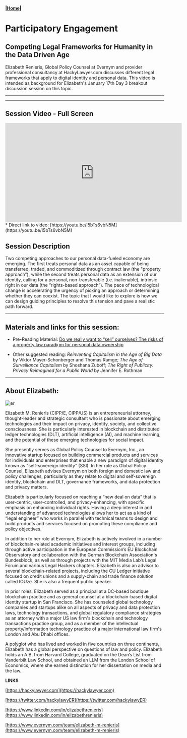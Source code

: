 #### |[Home](https://mitmedialab.github.io/2019-MIT-Computational-Law-Course)|

# Participatory Engagement 

## Competing Legal Frameworks for Humanity in the Data Driven Age
        
Elizabeth Renieris, Global Policy Counsel at Evernym and provider professional consultancy at HackyLawyer.com discusses different legal frameworks that apply to digital identity and personal data.  This video is intended as background for Elizabeth's January 17th Day 3 breakout discussion session on this topic.

----------

<script type="text/javascript">
        (function(p,i,g,e,o,n,s){p[o]=p[o]||function(){(p[o].q=p[o].q||[]).push(arguments)},
            n=i.createElement(g),s=i.getElementsByTagName(g)[0];n.async=1;n.src=e;
            s.parentNode.insertBefore(n,s);})
            (window,document,'script','https://static.pigeonhole.at/widget/pigeon-widget.js','phl');
        phl("create", {
            width: "320px",
            height: "568px",
            passcode: "LAWMIT",
            className: "pigeonhole-iframe",
            sessionId: 191272, 
        });
    </script>
<div class="pigeonhole-iframe"></div>


--------
        
## Session Video - Full Screen

<iframe width="560" height="315" src="https://www.youtube.com/embed/I5bTs6vbN5M" frameborder="0" allow="accelerometer; autoplay; encrypted-media; gyroscope; picture-in-picture" allowfullscreen></iframe>
* Direct link to video: [https://youtu.be/I5bTs6vbN5M](https://youtu.be/I5bTs6vbN5M)

## Session Description

Two competing approaches to our personal data-fueled economy are emerging. The first treats personal data as an asset capable of being transferred, traded, and commoditized through contract law (the "property approach”), while the second treats personal data as an extension of our identity, calling for a personal, non-transferable (i.e. inalienable), intrinsic right in our data (the “rights-based approach”). The pace of technological change is accelerating the urgency of picking an approach or determining whether they can coexist. The topic that I would like to explore is how we can design guiding principles to resolve this tension and pave a realistic path forward.  

-------

## Materials and links for this session:


  * Pre-Reading Material: [Do we really want to “sell” ourselves? The risks of a property law paradigm for personal data ownership](https://medium.com/@hackylawyER/do-we-really-want-to-sell-ourselves-the-risks-of-a-property-law-paradigm-for-data-ownership-b217e42edffa)

  * Other suggested reading: _Reinventing Capitalism in the Age of Big Data_ by Viktor Mayer-Schonberger and Thomas Ramge; _The Age of Surveillance Capitalism_ by Shoshana Zuboff; _The Right of Publicity: Privacy Reimagined for a Public World_ by Jennifer E. Rothman


------

## About Elizabeth:

![er](https://user-images.githubusercontent.com/2357755/50493174-d2ca1600-09e9-11e9-8118-416d212b306e.jpg)

Elizabeth M. Renieris (CIPP/E, CIPP/US) is an entrepreneurial attorney, thought-leader and strategic consultant who is passionate about emerging technologies and their impact on privacy, identity, society, and collective consciousness. She is particularly interested in blockchain and distributed ledger technologies (DLT), artificial intelligence (AI), and machine learning, and the potential of these emerging technologies for social impact. 

She presently serves as Global Policy Counsel to Evernym, Inc., an innovative startup focused on building commercial products and services for individuals and enterprises that enable a new paradigm of digital identity known as "self-sovereign identity" (SSI). In her role as Global Policy Counsel, Elizabeth advises Evernym on both foreign and domestic law and policy challenges, particularly as they relate to digital and self-sovereign identity, blockchain and DLT, governance frameworks, and data protection and privacy matters. 

Elizabeth is particularly focused on reaching a “new deal on data” that is user-centric, user-controlled, and privacy-enhancing, with specific emphasis on enhancing individual rights. Having a deep interest in and understanding of advanced technologies allows her to act as a kind of “legal engineer” who works in parallel with technical teams to design and build products and services focused on promoting these compliance and policy objectives. 

In addition to her role at Evernym, Elizabeth is actively involved in a number of blockchain-related academic initiatives and interest groups, including through active participation in the European Commission’s EU Blockchain Observatory and collaboration with the German Blockchain Association's Bundesblock, as well as through projects with the MIT Media Lab’s Legal Forum and various Legal Hackers chapters. Elizabeth is also an advisor to several blockchain-related projects, including the CU Ledger initiative focused on credit unions and a supply-chain and trade finance solution called IOUze. She is also a frequent public speaker. 

In prior roles, Elizabeth served as a principal at a DC-based boutique blockchain practice and as general counsel at a blockchain-based digital identity startup in San Francisco. She has counseled global technology companies and startups alike on all aspects of privacy and data protection laws, technology transactions, and global regulatory compliance strategies as an attorney with a major US law firm's blockchain and technology transactions practice group, and as a member of the intellectual property/information technology practice of a major international law firm's London and Abu Dhabi offices. 

A polyglot who has lived and worked in five countries on three continents, Elizabeth has a global perspective on questions of law and policy. Elizabeth holds an A.B. from Harvard College, graduated on the Dean’s List from Vanderbilt Law School, and obtained an LLM from the London School of Economics, where she earned distinction for her dissertation on media and the law.


**LINKS**

[https://hackylawyer.com](https://hackylawyer.com)

[https://twitter.com/hackylawyER](https://twitter.com/hackylawyER)

[https://www.linkedin.com/in/elizabethrenieris](https://www.linkedin.com/in/elizabethrenieris)

[https://www.evernym.com/team/elizabeth-m-renieris](https://www.evernym.com/team/elizabeth-m-renieris)


